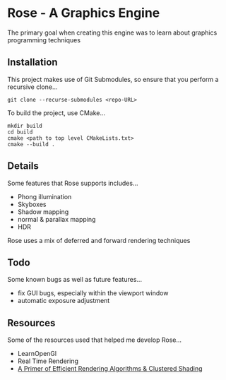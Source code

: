 # Rose - A Graphics Engine

The primary goal when creating this engine was to learn about graphics programming techniques

## Installation

This project makes use of Git Submodules, so ensure that you perform a recursive clone...

```
git clone --recurse-submodules <repo-URL>
```

To build the project, use CMake...

```
mkdir build
cd build
cmake <path to top level CMakeLists.txt>
cmake --build .
```

## Details

Some features that Rose supports includes...

- Phong illumination
- Skyboxes
- Shadow mapping
- normal & parallax mapping
- HDR

Rose uses a mix of deferred and forward rendering techniques

## Todo

Some known bugs as well as future features...

- fix GUI bugs, especially within the viewport window
- automatic exposure adjustment

## Resources

Some of the resources used that helped me develop Rose...

- LearnOpenGl
- Real Time Rendering
- [A Primer of Efficient Rendering Algorithms & Clustered Shading](https://www.aortiz.me/2018/12/21/CG.html)
